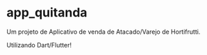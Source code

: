 # app_quitanda

Um projeto de Aplicativo de venda de Atacado/Varejo de Hortifrutti.

Utilizando Dart/Flutter!
